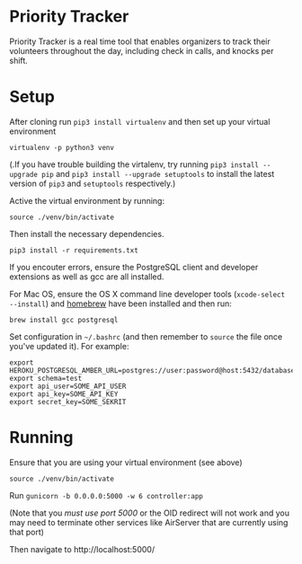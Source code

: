 # Priority Tracker

Priority Tracker is a real time tool that enables organizers to track their volunteers throughout the day, including check in calls, and knocks per shift.

Setup
====
After cloning run `pip3 install virtualenv` and then set up your virtual environment

    virtualenv -p python3 venv

(.If you have trouble building the virtalenv, try running `pip3 install --upgrade pip`
and `pip3 install --upgrade setuptools` to install the latest version of `pip3` and
`setuptools` respectively.)

Active the virtual environment by running:

    source ./venv/bin/activate

Then install the necessary dependencies.

    pip3 install -r requirements.txt
    
If you encouter errors, ensure the PostgreSQL client and developer extensions as
well as gcc are all installed.

For Mac OS, ensure the OS X command line developer tools (`xcode-select --install`) and [homebrew](http://brew.sh/) have been installed and then run:

    brew install gcc postgresql
    
Set configuration in `~/.bashrc` (and then remember to `source` the file once you've updated it). For example:

    export HEROKU_POSTGRESQL_AMBER_URL=postgres://user:password@host:5432/database
    export schema=test
    export api_user=SOME_API_USER
    export api_key=SOME_API_KEY
    export secret_key=SOME_SEKRIT

Running
====
Ensure that you are using your virtual environment (see above)

    source ./venv/bin/activate
    
Run `gunicorn -b 0.0.0.0:5000 -w 6 controller:app`

(Note that you *must use port 5000* or the OID redirect will not work and you may need to terminate other services like AirServer that are currently using that port)
    
Then navigate to http://localhost:5000/